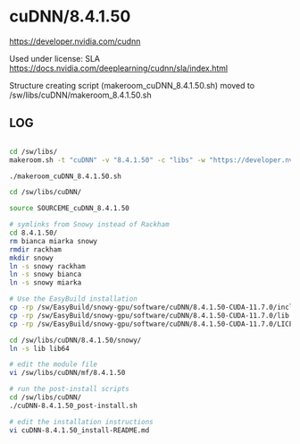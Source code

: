 cuDNN/8.4.1.50
========================

<https://developer.nvidia.com/cudnn>

Used under license:
SLA
<https://docs.nvidia.com/deeplearning/cudnn/sla/index.html>

Structure creating script (makeroom_cuDNN_8.4.1.50.sh) moved to /sw/libs/cuDNN/makeroom_8.4.1.50.sh

LOG
---

```bash

cd /sw/libs/
makeroom.sh -t "cuDNN" -v "8.4.1.50" -c "libs" -w "https://developer.nvidia.com/cudnn" -l "SLA" -L "https://docs.nvidia.com/deeplearning/cudnn/sla/index.html" -d "The NVIDIA CUDA Deep Neural Network library (cuDNN) is a GPU-accelerated library of primitives for deep neural networks."

./makeroom_cuDNN_8.4.1.50.sh

cd /sw/libs/cuDNN/

source SOURCEME_cuDNN_8.4.1.50

# symlinks from Snowy instead of Rackham
cd 8.4.1.50/
rm bianca miarka snowy
rmdir rackham
mkdir snowy
ln -s snowy rackham
ln -s snowy bianca
ln -s snowy miarka

# Use the EasyBuild installation
cp -rp /sw/EasyBuild/snowy-gpu/software/cuDNN/8.4.1.50-CUDA-11.7.0/include /sw/libs/cuDNN/8.4.1.50/snowy/.
cp -rp /sw/EasyBuild/snowy-gpu/software/cuDNN/8.4.1.50-CUDA-11.7.0/lib /sw/libs/cuDNN/8.4.1.50/snowy/.
cp -rp /sw/EasyBuild/snowy-gpu/software/cuDNN/8.4.1.50-CUDA-11.7.0/LICENSE /sw/libs/cuDNN/8.4.1.50/snowy/.

cd /sw/libs/cuDNN/8.4.1.50/snowy/
ln -s lib lib64

# edit the module file
vi /sw/libs/cuDNN/mf/8.4.1.50

# run the post-install scripts
cd /sw/libs/cuDNN/
./cuDNN-8.4.1.50_post-install.sh

# edit the installation instructions
vi cuDNN-8.4.1.50_install-README.md

```

